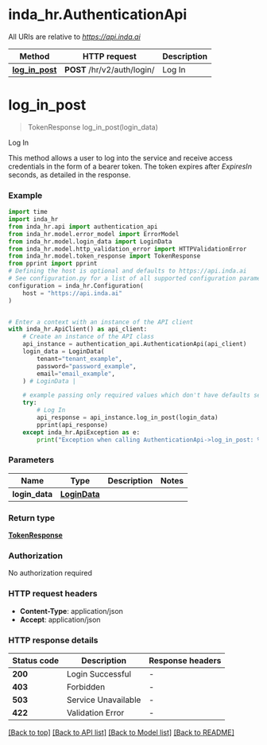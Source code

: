 # inda_hr.AuthenticationApi

All URIs are relative to *https://api.inda.ai*

Method | HTTP request | Description
------------- | ------------- | -------------
[**log_in_post**](AuthenticationApi.md#log_in_post) | **POST** /hr/v2/auth/login/ | Log In


# **log_in_post**
> TokenResponse log_in_post(login_data)

Log In

 This method allows a user to log into the service and receive access credentials in the form of a bearer token. The token expires after  *ExpiresIn* seconds, as detailed in the response.  

### Example


```python
import time
import inda_hr
from inda_hr.api import authentication_api
from inda_hr.model.error_model import ErrorModel
from inda_hr.model.login_data import LoginData
from inda_hr.model.http_validation_error import HTTPValidationError
from inda_hr.model.token_response import TokenResponse
from pprint import pprint
# Defining the host is optional and defaults to https://api.inda.ai
# See configuration.py for a list of all supported configuration parameters.
configuration = inda_hr.Configuration(
    host = "https://api.inda.ai"
)


# Enter a context with an instance of the API client
with inda_hr.ApiClient() as api_client:
    # Create an instance of the API class
    api_instance = authentication_api.AuthenticationApi(api_client)
    login_data = LoginData(
        tenant="tenant_example",
        password="password_example",
        email="email_example",
    ) # LoginData | 

    # example passing only required values which don't have defaults set
    try:
        # Log In
        api_response = api_instance.log_in_post(login_data)
        pprint(api_response)
    except inda_hr.ApiException as e:
        print("Exception when calling AuthenticationApi->log_in_post: %s\n" % e)
```


### Parameters

Name | Type | Description  | Notes
------------- | ------------- | ------------- | -------------
 **login_data** | [**LoginData**](LoginData.md)|  |

### Return type

[**TokenResponse**](TokenResponse.md)

### Authorization

No authorization required

### HTTP request headers

 - **Content-Type**: application/json
 - **Accept**: application/json


### HTTP response details

| Status code | Description | Response headers |
|-------------|-------------|------------------|
**200** | Login Successful |  -  |
**403** | Forbidden |  -  |
**503** | Service Unavailable |  -  |
**422** | Validation Error |  -  |

[[Back to top]](#) [[Back to API list]](../README.md#documentation-for-api-endpoints) [[Back to Model list]](../README.md#documentation-for-models) [[Back to README]](../README.md)

